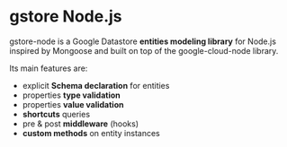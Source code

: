 # gstore Node.js

gstore-node is a Google Datastore **entities modeling library** for Node.js inspired by Mongoose and built on top of the google-cloud-node library.

Its main features are:

* explicit **Schema declaration** for entities
* properties **type validation**
* properties **value validation**
* **shortcuts** queries
* pre & post **middleware** (hooks)
* **custom methods** on entity instances